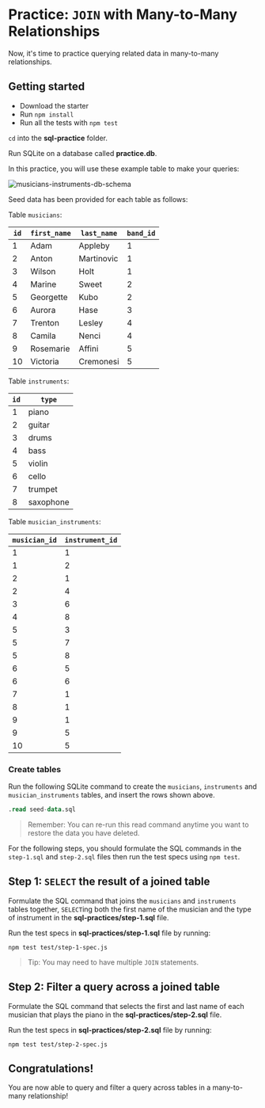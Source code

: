 # Practice: `JOIN` with Many-to-Many Relationships

Now, it's time to practice querying related data in many-to-many relationships.

## Getting started

* Download the starter
* Run `npm install`
* Run all the tests with `npm test`

 `cd` into the __sql-practice__ folder.

Run SQLite on a database called __practice.db__.

In this practice, you will use these example table to make your queries:

![musicians-instruments-db-schema]

Seed data has been provided for each table as follows:

Table `musicians`:

| `id` | `first_name` | `last_name` | `band_id` |
| ---- | ------------ | ----------- | --------- |
| 1    | Adam         | Appleby     | 1         |
| 2    | Anton        | Martinovic  | 1         |
| 3    | Wilson       | Holt        | 1         |
| 4    | Marine       | Sweet       | 2         |
| 5    | Georgette    | Kubo        | 2         |
| 6    | Aurora       | Hase        | 3         |
| 7    | Trenton      | Lesley      | 4         |
| 8    | Camila       | Nenci       | 4         |
| 9    | Rosemarie    | Affini      | 5         |
| 10   | Victoria     | Cremonesi   | 5         |

Table `instruments`:

| `id` | `type`    |
| ---- | --------- |
| 1    | piano     |
| 2    | guitar    |
| 3    | drums     |
| 4    | bass      |
| 5    | violin    |
| 6    | cello     |
| 7    | trumpet   |
| 8    | saxophone |

Table `musician_instruments`:

| `musician_id` | `instrument_id` |
| ------------- | --------------- |
| 1             | 1               |
| 1             | 2               |
| 2             | 1               |
| 2             | 4               |
| 3             | 6               |
| 4             | 8               |
| 5             | 3               |
| 5             | 7               |
| 5             | 8               |
| 6             | 5               |
| 6             | 6               |
| 7             | 1               |
| 8             | 1               |
| 9             | 1               |
| 9             | 5               |
| 10            | 5               |

### Create tables

Run the following SQLite command to create the `musicians`, `instruments` and
`musician_instruments` tables, and insert the rows shown above.

```sql
.read seed-data.sql
```

> Remember: You can re-run this read command anytime you want to restore the
> data you have deleted.

For the following steps, you should formulate the SQL commands in the
`step-1.sql` and `step-2.sql` files then run the test specs using `npm test`.


## Step 1: `SELECT` the result of a joined table

Formulate the SQL command that joins the `musicians` and `instruments` tables
together, `SELECT`ing both the first name of the musician and the type of
instrument in the __sql-practices/step-1.sql__ file.

Run the test specs in __sql-practices/step-1.sql__ file by running:

```shell
npm test test/step-1-spec.js
```

> Tip: You may need to have multiple `JOIN` statements.

## Step 2: Filter a query across a joined table

Formulate the SQL command that selects the first and last name of each musician
that plays the piano in the __sql-practices/step-2.sql__ file.

Run the test specs in __sql-practices/step-2.sql__ file by running:

```shell
npm test test/step-2-spec.js
```

## Congratulations!

You are now able to query and filter a query across tables in a many-to-many
relationship!


[musicians-instruments-db-schema]: https://appacademy-open-assets.s3.us-west-1.amazonaws.com/Modular-Curriculum/content/week-10/musicians-instruments-db-schema.png
[musicians-instruments-db-diagram-info]: https://appacademy-open-assets.s3.us-west-1.amazonaws.com/Modular-Curriculum/content/week-10/musicians-instruments-db-diagram-info.txt
